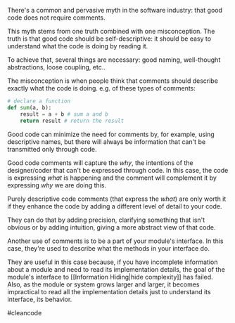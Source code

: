 There's a common and pervasive myth in the software industry: that good code does not require comments.

This myth stems from one truth combined with one misconception. The truth is that good code should be self-descriptive: it should be easy to understand what the code is doing by reading it.

To achieve that, several things are necessary: good naming, well-thought abstractions, loose coupling, etc..

The misconception is when people think that comments should describe exactly what the code is doing. e.g. of these types of comments:
```py
# declare a function
def sum(a, b):
	result = a + b # sum a and b
	return result # return the result
```


Good code can minimize the need for comments by, for example, using descriptive names, but there will always be information that can't be transmitted only through code.

Good code comments will capture the *why*, the intentions of the designer/coder that can't be expressed through code. In this case, the code is expressing *what* is happening and the comment will complement it by expressing *why* we are doing this.

Purely descriptive code comments (that express the *what*) are only worth it if they enhance the code by adding a different level of detail to your code. 

They can do that by adding precision, clarifying something that isn't obvious or by adding intuition, giving a more abstract view of that code.

Another use of comments is to be a part of your module's interface. In this case, they're used to describe what the methods in your interface do.

They are useful in this case because, if you have incomplete information about a module and need to read its implementation details, the goal of the module's interface to [[Information Hiding|hide complexity]] has failed. Also, as the module or system grows larger and larger, it becomes impractical to read all the implementation details just to understand its interface, its behavior.

#cleancode
